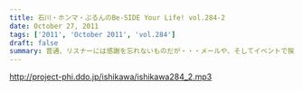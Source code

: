 ```yaml
---
title: 石川・ホンマ・ぶるんのBe-SIDE Your Life! vol.284-2
date: October 27, 2011
tags: ['2011', 'October 2011', 'vol.284']
draft: false
summary: 普通、リスナーには感謝を忘れないものだが・・・メールや、そしてイベントで挨拶をしてくれたリスナーへの罵倒！そして嘲笑！辱めっ！・・・覚悟してのぞんでほしい番組ですな。NAMAE
---
```


http://project-phi.ddo.jp/ishikawa/ishikawa284_2.mp3